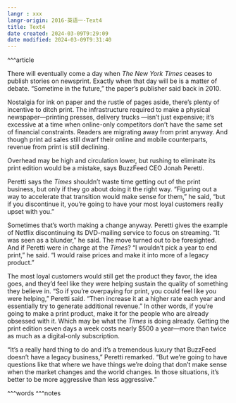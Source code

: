```yaml
---
langr : xxx
langr-origin: 2016-英语一-Text4
title: Text4
date created: 2024-03-09T9:29:09
date modified: 2024-03-09T9:31:40
---
```


^^^article

There will eventually come a day when _The New York Times_ ceases to publish stories on newsprint. Exactly when that day will be is a matter of debate. “Sometime in the future,” the paper’s publisher said back in 2010.

Nostalgia for ink on paper and the rustle of pages aside, there’s plenty of incentive to ditch print. The infrastructure required to make a physical newspaper—printing presses, delivery trucks —isn’t just expensive; it’s excessive at a time when online-only competitors don’t have the same set of financial constraints. Readers are migrating away from print anyway. And though print ad sales still dwarf their online and mobile counterparts, revenue from print is still declining.

Overhead may be high and circulation lower, but rushing to eliminate its print edition would be a mistake, says BuzzFeed CEO Jonah Peretti.

Peretti says the _Times_ shouldn’t waste time getting out of the print business, but only if they go about doing it the right way. “Figuring out a way to accelerate that transition would make sense for them,” he said, “but if you discontinue it, you’re going to have your most loyal customers really upset with you.”

Sometimes that’s worth making a change anyway. Peretti gives the example of Netflix discontinuing its DVD-mailing service to focus on streaming. “It was seen as a blunder,” he said. The move turned out to be foresighted. And if Peretti were in charge at the _Times_? “I wouldn’t pick a year to end print,” he said. “I would raise prices and make it into more of a legacy product.”

The most loyal customers would still get the product they favor, the idea goes, and they’d feel like they were helping sustain the quality of something they believe in. “So if you’re overpaying for print, you could feel like you were helping,” Peretti said. “Then increase it at a higher rate each year and essentially try to generate additional revenue.” In other words, if you’re going to make a print product, make it for the people who are already obsessed with it. Which may be what the _Times_ is doing already. Getting the print edition seven days a week costs nearly $500 a year—more than twice as much as a digital-only subscription.

“It’s a really hard thing to do and it’s a tremendous luxury that BuzzFeed doesn’t have a legacy business,” Peretti remarked. “But we’re going to have questions like that where we have things we’re doing that don’t make sense when the market changes and the world changes. In those situations, it’s better to be more aggressive than less aggressive.”




^^^words
^^^notes
